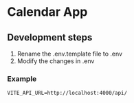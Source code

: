 # Calendar App

## Development steps

1. Rename the .env.template file to .env
2. Modify the changes in .env

### Example

```
VITE_API_URL=http://localhost:4000/api/
```

